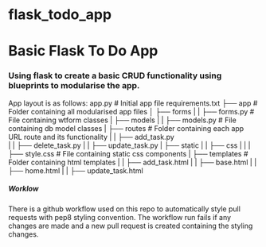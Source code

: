 # flask_todo_app

# Basic Flask To Do App

### Using flask to create a basic CRUD functionality using blueprints to modularise the app. 

App layout is as follows:
app.py                       # Initial app file
requirements.txt
├── app                      # Folder containing all modularised app files
│   ├── forms
|   |   ├── forms.py         # File containing wtform classes
|   ├── models
|   |   ├── models.py        # File containing db model classes
|   ├── routes               # Folder containing each app URL route and its functionality
|   |   ├── add_task.py      
|   |   ├── delete_task.py
|   |   ├── update_task.py
|   ├── static
|   |   ├── css
|   |   |   ├── style.css    # File containing static css components
|   ├── templates            # Folder containing html templates
|   |   ├── add_task.html
|   |   ├── base.html
|   |   ├── home.html
|   |   ├── update_task.html

##### Worklow
There is a github workflow used on this repo to automatically style pull requests with pep8 styling convention. The workflow run fails if any changes are made and a new pull request is created containing the styling changes.
